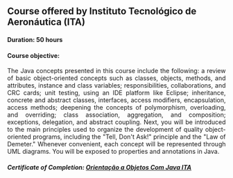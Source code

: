 ## Course offered by Instituto Tecnológico de Aeronáutica (ITA)
#### Duration: 50 hours

<h4 aling="left">Course objective:</h4>
<p align="justify">
  The Java concepts presented in this course include the following: a review of basic object-oriented
  concepts such as classes, objects, methods, and attributes, instance and class variables; responsibilities,
  collaborations, and CRC cards; unit testing, using an IDE platform like Eclipse; inheritance, concrete and
  abstract classes, interfaces, access modifiers, encapsulation, access methods; deepening the concepts of
  polymorphism, overloading, and overriding; class association, aggregation, and composition; exceptions,
  delegation, and abstract coupling. Next, you will be introduced to the main principles used to organize the
  development of quality object-oriented programs, including the "Tell, Don't Ask!" principle and the "Law of
  Demeter." Whenever convenient, each concept will be represented through UML diagrams. You will be exposed to
  properties and annotations in Java.
</p>

<h5>Certificate of Completion: <a href="https://github.com/luckasppp/Estudos-Java/blob/main/Coursera/OrientacaoAObjetosComJavaITA">Orientação a Objetos Com Java ITA</a></h5>

